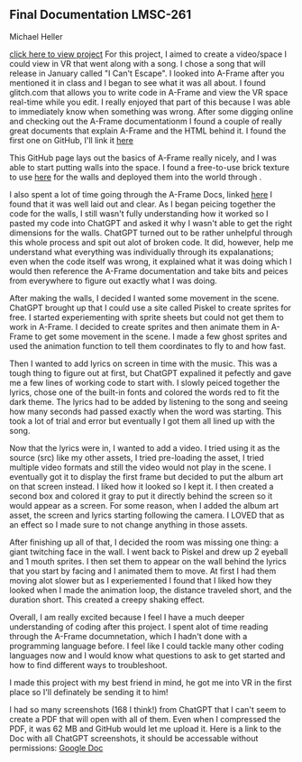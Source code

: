 ## Final Documentation LMSC-261

Michael Heller 

[click here to view project](https://glitch.com/edit/#!/aerial-responsible-meteoroid?path=index.html%3A5%3A8)
For this project, I aimed to create a video/space I could view in VR that went along with a song.  I chose a song that will release in January called "I Can't Escape".  I looked into A-Frame after you mentioned it in class and I began to see what it was all about.  I found glitch.com that allows you to write code in A-Frame and view the VR space real-time while you edit.  I really enjoyed that part of this because I was able to immediately know when something was wrong.  After some digging online and checking out the A-Frame documentationm I found a couple of really great documents that explain A-Frame and the HTML behind it. I found the first one on GitHub, I'll link it [here](https://joshmarinacci.github.io/xr-workshop-assets/cheatsheet.html) 

This GitHub page lays out the basics of A-Frame really nicely, and I was able to start putting walls into the space.  I found a free-to-use brick texture to use [here](https://cat-sopelka.itch.io/dungeon-brick-wall) for the walls and deployed them into the world through <a-box>.  

I also spent a lot of time going through the A-Frame Docs, linked [here](https://aframe.io/docs/1.6.0/introduction/)   I found that it was well laid out and clear.  As I began peicing together the code for the walls, I still wasn't fully understanding how it worked so I pasted my code into ChatGPT and asked it why I wasn't able to get the right dimensions for the walls.  ChatGPT turned out to be rather unhelpful through this whole process and spit out alot of broken code.  It did, however, help me understand what everything was individually through its expalanations; even when the code itself was wrong, it explained what it was doing which I would then reference the A-Frame documentation and take bits and peices from everywhere to figure out exactly what I was doing.  


After making the walls, I decided I wanted some movement in the scene. 
ChatGPT brought up that I could use a site called Piskel to create sprites for free.  I started experiementing with sprite sheets but could not get them to work in A-Frame.  I decided to create sprites and then animate them in A-Frame to get some movement in the scene.  I made a few ghost sprites and used the animation function to tell them coordinates to fly to and how fast.  

Then I wanted to add lyrics on screen in time with the music.  This was a tough thing to figure out at first, but ChatGPT expalined it pefectly and gave me a few lines of working code to start with.  I slowly peiced together the lyrics, chose one of the built-in fonts and colored the words red to fit the dark theme.  The lyrics had to be added by listening to the song and seeing how many seconds had passed exactly when the word was starting.  This took a lot of trial and error but eventually I got them all lined up with the song.  

Now that the lyrics were in, I wanted to add a video.  I tried using it as the source (src) like my other assets, I tried pre-loading the asset, I tried multiple video formats and still the video would not play in the scene.  I eventually got it to display the first frame but decided to put the album art on that screen instead.  I liked how it looked so I kept it.  I then created a second box and colored it gray to put it directly behind the screen so it would appear as a screen.  For some reason, when I added the album art asset, the screen and lyrics starting following the camera.  I LOVED that as an effect so I made sure to not change anything in those assets.  

After finishing up all of that, I decided the room was missing one thing:  a giant twitching face in the wall.  I went back to Piskel and drew up 2 eyeball and 1 mouth sprites.  I then set them to appear on the wall behind the lyrics that you start by facing and I animated them to move.  At first I had them moving alot slower but as I experiemented I found that I liked how they looked when I made the animation loop, the distance traveled short, and the duration short.  This created a creepy shaking effect.

Overall, I am really excited because I feel I have a much deeper understanding of coding after this project.  I spent alot of time reading through the A-Frame documnetation, which I hadn't done with a programming language before.  I feel like I could tackle many other coding languages now and I would know what questions to ask to get started and how to find different ways to troubleshoot.  

I made this project with my best friend in mind, he got me into VR in the first place so I'll definately be sending it to him!  

I had so many screenshots (168 I think!) from ChatGPT that I can't seem to create a PDF that will open with all of them.  Even when I compressed the PDF, it was 62 MB and GitHub would let me upload it.  Here is a link to the Doc with all ChatGPT screenshots, it should be accessable without permissions: [Google Doc](https://docs.google.com/document/d/1BmvncPWBStz5k4cJaih0P1UUB0PLl1mckCOOavndL28/edit?usp=sharing) 